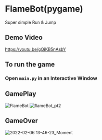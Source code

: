 # FlameBot(pygame)
Super simple Run & Jump
## Demo Video
https://youtu.be/gQiKB5nAsbY
## To run the game
### Open ```main.py``` in an Interactive Window
## GamePlay
![FlameBot](https://user-images.githubusercontent.com/78292768/152677681-b17fde69-d414-4831-8e29-237519b0f254.gif)
![flameBot_pt2](https://user-images.githubusercontent.com/78292768/152677683-8233638b-d12a-4a0d-9e7b-43ae988f1576.gif)
## GameOver
![2022-02-06 13-46-23_Moment](https://user-images.githubusercontent.com/78292768/152696528-ead76d44-b9a2-4737-bd0c-42d1766c9dac.jpg)
